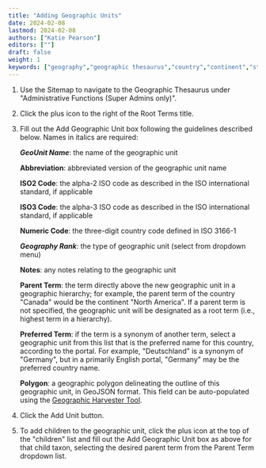 ```yaml
---
title: "Adding Geographic Units"
date: 2024-02-08
lastmod: 2024-02-08
authors: ["Katie Pearson"]
editors: [""]
draft: false
weight: 1
keywords: ["geography","geographic thesaurus","country","continent","state","province","county","municipality"]
---
```


1. Use the Sitemap to navigate to the Geographic Thesaurus under "Administrative Functions (Super Admins only)".
2. Click the plus icon to the right of the Root Terms title.
3. Fill out the Add Geographic Unit box following the guidelines described below. Names in italics are required:

      **_GeoUnit Name_**: the name of the geographic unit
      
      **Abbreviation**: abbreviated version of the geographic unit name
      
      **ISO2 Code**: the alpha-2 ISO code as described in the ISO international standard, if applicable
      
      **ISO3 Code**: the alpha-3 ISO code as described in the ISO international standard, if applicable

      **Numeric Code**: the three-digit country code defined in ISO 3166-1

      **_Geography Rank_**: the type of geographic unit (select from dropdown menu)
      
      **Notes**: any notes relating to the geographic unit

      **Parent Term**: the term directly above the new geographic unit in a geographic hierarchy; for example, the parent term of the country "Canada" would be the continent "North America". If a parent term is not specified, the geographic unit will be designated as a root term (i.e., highest term in a hierarchy).
      
      **Preferred Term**: if the term is a synonym of another term, select a geographic unit from this list that is the preferred name for this country, according to the portal. For example, "Deutschland" is a synonym of "Germany", but in a primarily English portal, "Germany" may be the preferred country name.

      **Polygon**: a geographic polygon delineating the outline of this geographic unit, in GeoJSON format. This field can be auto-populated using the [Geographic Harvester Tool](/docs/Portal_Manager_Guide/Geographic_Thesaurus/geographic_harvester).

4. Click the Add Unit button.
5. To add children to the geographic unit, click the plus icon at the top of the "children" list and fill out the Add Geographic Unit box as above for that child taxon, selecting the desired parent term from the Parent Term dropdown list.

